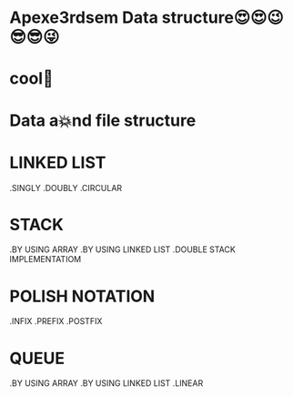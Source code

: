 # Apexe3rdsem Data structure😍😍😉😎😎😜
# cool🙌
# Data a💥nd file structure

# LINKED LIST
.SINGLY
.DOUBLY
.CIRCULAR


# STACK
.BY USING ARRAY
.BY USING LINKED LIST
.DOUBLE STACK IMPLEMENTATIOM


# POLISH NOTATION
 .INFIX
 .PREFIX
 .POSTFIX


# QUEUE
.BY USING ARRAY
.BY USING LINKED LIST
.LINEAR
